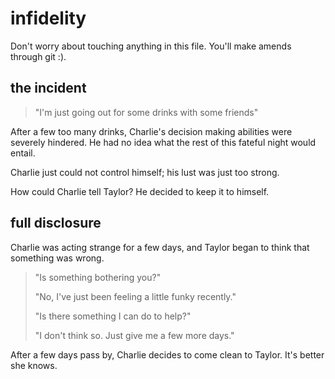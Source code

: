 # infidelity

Don't worry about touching anything in this file. You'll make amends through
git :).

## the incident

> "I'm just going out for some drinks with some friends"

After a few too many drinks, Charlie's decision making abilities were severely
hindered. He had no idea what the rest of this fateful night would entail.

Charlie just could not control himself; his lust was just too strong.

How could Charlie tell Taylor? He decided to keep it to himself.


## full disclosure

Charlie was acting strange for a few days, and Taylor began to think that
something was wrong.

> "Is something bothering you?"
>
> "No, I've just been feeling a little funky recently."
>
> "Is there something I can do to help?"
>
> "I don't think so. Just give me a few more days."

After a few days pass by, Charlie decides to come clean to Taylor. It's better
she knows.
